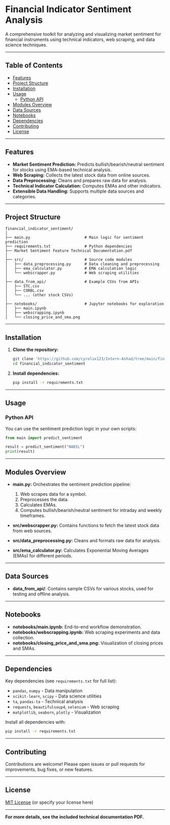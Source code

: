 # Financial Indicator Sentiment Analysis

A comprehensive toolkit for analyzing and visualizing market sentiment for financial instruments using technical indicators, web scraping, and data science techniques.

---

## Table of Contents

- [Features](#features)
- [Project Structure](#project-structure)
- [Installation](#installation)
- [Usage](#usage)
  - [Python API](#python-api)
- [Modules Overview](#modules-overview)
- [Data Sources](#data-sources)
- [Notebooks](#notebooks)
- [Dependencies](#dependencies)
- [Contributing](#contributing)
- [License](#license)

---

## Features

- **Market Sentiment Prediction:** Predicts bullish/bearish/neutral sentiment for stocks using EMA-based technical analysis.
- **Web Scraping:** Collects the latest stock data from online sources.
- **Data Preprocessing:** Cleans and prepares raw data for analysis.
- **Technical Indicator Calculation:** Computes EMAs and other indicators.
- **Extensible Data Handling:** Supports multiple data sources and categories.

---

## Project Structure

```
financial_indicator_sentiment/
│
├── main.py                        # Main logic for sentiment prediction
├── requirements.txt               # Python dependencies
├── Market Sentiment Feature Technical Documentation.pdf
│
├── src/                           # Source code modules
│   ├── data_preprocessing.py      # Data cleaning and preprocessing
│   ├── ema_calculator.py          # EMA calculation logic
│   └── webscrapper.py             # Web scraping utilities
│
├── data_from_api/                 # Example CSVs from APIs
│   ├── STC.csv
│   ├── CORBL.csv
│   └── ... (other stock CSVs)
│
├── notebooks/                     # Jupyter notebooks for exploration
│   ├── main.ipynb
│   ├── webscrapping.ipynb
│   └── closing_price_and_sma.png
```

---

## Installation

1. **Clone the repository:**
   ```bash
   git clone 'https://github.com/cyrolux123/Intern-Ashad/tree/main/financial_indicator_sentiment'
   cd financial_indicator_sentiment
   ```

2. **Install dependencies:**
   ```bash
   pip install -r requirements.txt
   ```

---

## Usage

### Python API

You can use the sentiment prediction logic in your own scripts:
```python
from main import predict_sentiment

result = predict_sentiment("NABIL")
print(result)
```

---

## Modules Overview

- **main.py:** Orchestrates the sentiment prediction pipeline:
  1. Web scrapes data for a symbol.
  2. Preprocesses the data.
  3. Calculates EMAs.
  4. Computes bullish/bearish/neutral sentiment for intraday and weekly timeframes.

- **src/webscrapper.py:** Contains functions to fetch the latest stock data from web sources.

- **src/data_preprocessing.py:** Cleans and formats raw data for analysis.

- **src/ema_calculator.py:** Calculates Exponential Moving Averages (EMAs) for different periods.

---

## Data Sources

- **data_from_api/**: Contains sample CSVs for various stocks, used for testing and offline analysis.

---

## Notebooks

- **notebooks/main.ipynb:** End-to-end workflow demonstration.
- **notebooks/webscrapping.ipynb:** Web scraping experiments and data collection.
- **notebooks/closing_price_and_sma.png:** Visualization of closing prices and SMAs.

---

## Dependencies

Key dependencies (see `requirements.txt` for full list):

- `pandas`, `numpy` - Data manipulation
- `scikit-learn`, `scipy` - Data science utilities
- `ta`, `pandas-ta` - Technical analysis
- `requests`, `beautifulsoup4`, `selenium` - Web scraping
- `matplotlib`, `seaborn`, `plotly` - Visualization

Install all dependencies with:
```bash
pip install -r requirements.txt
```

---

## Contributing

Contributions are welcome! Please open issues or pull requests for improvements, bug fixes, or new features.

---

## License

[MIT License](LICENSE) (or specify your license here)

---

**For more details, see the included technical documentation PDF.**